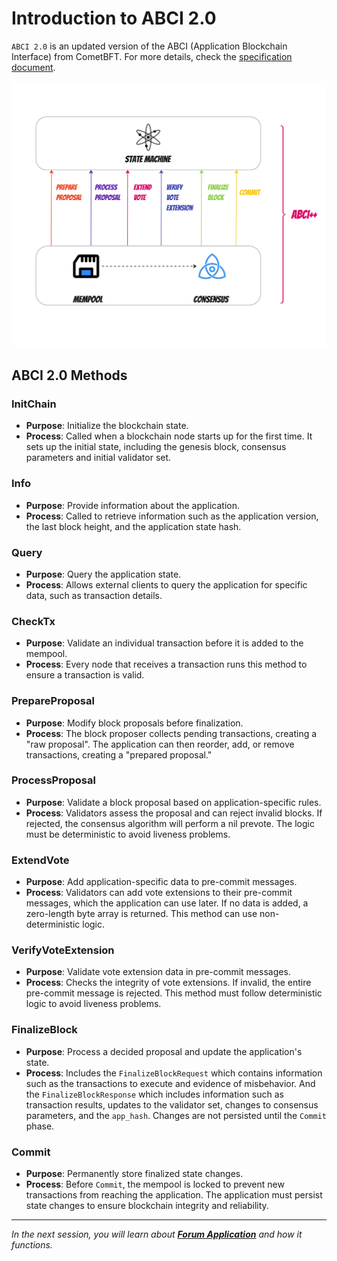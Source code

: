 # Introduction to ABCI 2.0

`ABCI 2.0` is an updated version of the ABCI (Application Blockchain Interface) from CometBFT. For more details, check the [specification document](https://docs.cometbft.com/v1.0/spec/abci/).

![ABCI 2.0](images/ABCI2.jpg)

## ABCI 2.0 Methods

### InitChain

- **Purpose**: Initialize the blockchain state.
- **Process**: Called when a blockchain node starts up for the first time. It sets up the initial state, including the genesis block, consensus parameters and initial validator set.

### Info

- **Purpose**: Provide information about the application.
- **Process**: Called to retrieve information such as the application version, the last block height, and the application state hash.

### Query

- **Purpose**: Query the application state.
- **Process**: Allows external clients to query the application for specific data, such as transaction details.

### CheckTx

- **Purpose**: Validate an individual transaction before it is added to the mempool.
- **Process**: Every node that receives a transaction runs this method to ensure a transaction is valid.

### PrepareProposal

- **Purpose**: Modify block proposals before finalization.
- **Process**: The block proposer collects pending transactions, creating a "raw proposal". The application can then reorder, add, or remove transactions, creating a "prepared proposal."

### ProcessProposal

- **Purpose**: Validate a block proposal based on application-specific rules.
- **Process**: Validators assess the proposal and can reject invalid blocks. If rejected, the consensus algorithm will perform a nil prevote. The logic must be deterministic to avoid liveness problems.

### ExtendVote

- **Purpose**: Add application-specific data to pre-commit messages.
- **Process**: Validators can add vote extensions to their pre-commit messages, which the application can use later. If no data is added, a zero-length byte array is returned. This method can use non-deterministic logic.

### VerifyVoteExtension

- **Purpose**: Validate vote extension data in pre-commit messages.
- **Process**: Checks the integrity of vote extensions. If invalid, the entire pre-commit message is rejected. This method must follow deterministic logic to avoid liveness problems.

### FinalizeBlock

- **Purpose**: Process a decided proposal and update the application's state.
- **Process**: Includes the `FinalizeBlockRequest` which contains information such as the transactions to execute and evidence of misbehavior. And the `FinalizeBlockResponse` which includes information such as transaction results, updates to the validator set, changes to consensus parameters, and the `app_hash`. Changes are not persisted until the `Commit` phase.

### Commit

- **Purpose**: Permanently store finalized state changes.
- **Process**: Before `Commit`, the mempool is locked to prevent new transactions from reaching the application. The application must persist state changes to ensure blockchain integrity and reliability.

---------------

*In the next session, you will learn about [**Forum Application**](2.intro-forumApp.md) and how it functions.*
